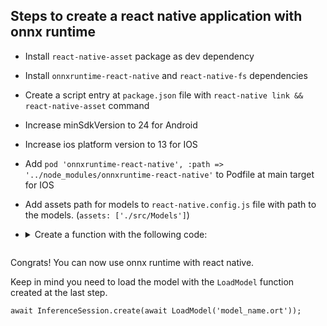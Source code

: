 ## Steps to create a react native application with onnx runtime

- Install `react-native-asset` package as dev dependency
- Install `onnxruntime-react-native` and `react-native-fs` dependencies
- Create a script entry at `package.json` file with `react-native link && react-native-asset` command
- Increase minSdkVersion to 24 for Android
- Increase ios platform version to 13 for IOS
- Add `pod 'onnxruntime-react-native', :path => '../node_modules/onnxruntime-react-native'` to Podfile at main target for IOS
- Add assets path for models to `react-native.config.js` file with path to the models. (`assets: ['./src/Models']`)
- <details>
    <summary>Create a function with the following code:</summary>
    
    ```ts
      import {Platform} from 'react-native';
      import RNFS from 'react-native-fs';

      export const LoadModel = async (modelName: string): Promise<string> => {
        if (Platform.OS === "android") {
          const outputPath = `${RNFS.CachesDirectoryPath}/${modelName}`;

          await RNFS.writeFile(
            outputPath,
            await RNFS.readFileAssets(`custom/${modelName}`, 'base64'),
            'base64',
          );

          return `file:${outputPath}`;
        } else {
          return `${RNFS.MainBundlePath}/${modelName}`;
        }
      };

  ```
  </details>

  ```

Congrats! You can now use onnx runtime with react native.

Keep in mind you need to load the model with the `LoadModel` function created at the last step.

`await InferenceSession.create(await LoadModel('model_name.ort'));`
